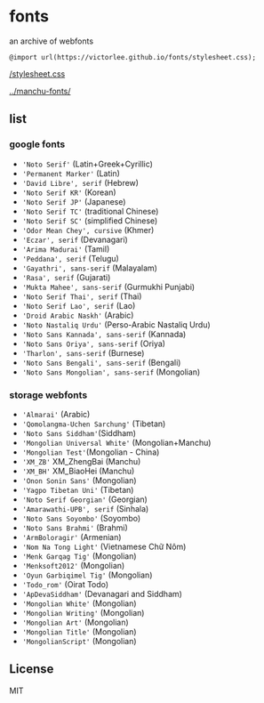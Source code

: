 # fonts

an archive of webfonts

`@import url(https://victorlee.github.io/fonts/stylesheet.css);`

[/stylesheet.css](stylesheet.css)

[../manchu-fonts/](../manchu-fonts/)

## list

### google fonts

- `'Noto Serif'` (Latin+Greek+Cyrillic)
- `'Permanent Marker'` (Latin)
- `'David Libre', serif` (Hebrew)
- `'Noto Serif KR'` (Korean)
- `'Noto Serif JP'` (Japanese)
- `'Noto Serif TC'` (traditional Chinese)
- `'Noto Serif SC'` (simplified Chinese)
- `'Odor Mean Chey', cursive` (Khmer)
- `'Eczar', serif` (Devanagari)
- `'Arima Madurai'` (Tamil)
- `'Peddana', serif` (Telugu)
- `'Gayathri', sans-serif` (Malayalam)
- `'Rasa', serif` (Gujarati)
- `'Mukta Mahee', sans-serif` (Gurmukhi Punjabi)
- `'Noto Serif Thai', serif` (Thai)
- `'Noto Serif Lao', serif` (Lao)
- `'Droid Arabic Naskh'` (Arabic)
- `'Noto Nastaliq Urdu'` (Perso-Arabic Nastaliq Urdu)
- `'Noto Sans Kannada', sans-serif` (Kannada)
- `'Noto Sans Oriya', sans-serif` (Oriya)
- `'Tharlon', sans-serif` (Burnese)
- `'Noto Sans Bengali', sans-serif` (Bengali)
- `'Noto Sans Mongolian', sans-serif` (Mongolian)

### storage webfonts

- `'Almarai'` (Arabic)
- `'Qomolangma-Uchen Sarchung'` (Tibetan)
- `'Noto Sans Siddham'`(Siddham)
- `'Mongolian Universal White'` (Mongolian+Manchu)
- `'Mongolian Test'`(Mongolian - China)
- `'XM_ZB'` XM_ZhengBai (Manchu)
- `'XM_BH'` XM_BiaoHei (Manchu)
- `'Onon Sonin Sans'` (Mongolian)
- `'Yagpo Tibetan Uni'` (Tibetan)
- `'Noto Serif Georgian'` (Georgian)
- `'Amarawathi-UPB', serif` (Sinhala)
- `'Noto Sans Soyombo'` (Soyombo)
- `'Noto Sans Brahmi'` (Brahmi)
- `'ArmBoloragir'` (Armenian)
- `'Nom Na Tong Light'` (Vietnamese Chữ Nôm)
- `'Menk Garqag Tig'` (Mongolian)
- `'Menksoft2012'` (Mongolian)
- `'Oyun Garbiqimel Tig'` (Mongolian)
- `'Todo_rom'` (Oirat Todo)
- `'ApDevaSiddham'` (Devanagari and Siddham)
- `'Mongolian White'` (Mongolian)
- `'Mongolian Writing'` (Mongolian)
- `'Mongolian Art'` (Mongolian)
- `'Mongolian Title'` (Mongolian)
- `'MongolianScript'` (Mongolian)
## License

MIT
